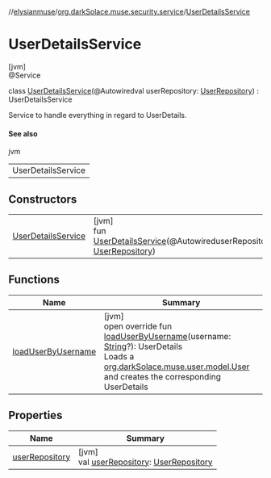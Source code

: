 //[elysianmuse](../../../index.md)/[org.darkSolace.muse.security.service](../index.md)/[UserDetailsService](index.md)

# UserDetailsService

[jvm]\
@Service

class [UserDetailsService](index.md)(@Autowiredval userRepository: [UserRepository](../../org.darkSolace.muse.user.repository/-user-repository/index.md)) : UserDetailsService

Service to handle everything in regard to UserDetails.

#### See also

jvm

| |
|---|
| UserDetailsService |

## Constructors

| | |
|---|---|
| [UserDetailsService](-user-details-service.md) | [jvm]<br>fun [UserDetailsService](-user-details-service.md)(@AutowireduserRepository: [UserRepository](../../org.darkSolace.muse.user.repository/-user-repository/index.md)) |

## Functions

| Name | Summary |
|---|---|
| [loadUserByUsername](load-user-by-username.md) | [jvm]<br>open override fun [loadUserByUsername](load-user-by-username.md)(username: [String](https://kotlinlang.org/api/latest/jvm/stdlib/kotlin/-string/index.html)?): UserDetails<br>Loads a [org.darkSolace.muse.user.model.User](../../org.darkSolace.muse.user.model/-user/index.md) and creates the corresponding UserDetails |

## Properties

| Name | Summary |
|---|---|
| [userRepository](user-repository.md) | [jvm]<br>val [userRepository](user-repository.md): [UserRepository](../../org.darkSolace.muse.user.repository/-user-repository/index.md) |
